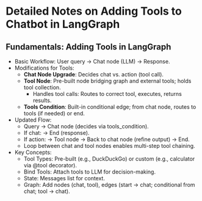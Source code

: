 # Detailed Notes on Adding Tools to Chatbot in LangGraph

## Fundamentals: Adding Tools in LangGraph
- Basic Workflow: User query → Chat node (LLM) → Response.
- Modifications for Tools:
  - **Chat Node Upgrade**: Decides chat vs. action (tool call).
  - **Tool Node**: Pre-built node bridging graph and external tools; holds tool collection.
    - Handles tool calls: Routes to correct tool, executes, returns results.
  - **Tools Condition**: Built-in conditional edge; from chat node, routes to tools (if needed) or end.
- Updated Flow:
  - Query → Chat node (decides via tools_condition).
  - If chat: → End (response).
  - If action: → Tool node → Back to chat node (refine output) → End.
  - Loop between chat and tool nodes enables multi-step tool chaining.
- Key Concepts:
  - Tool Types: Pre-built (e.g., DuckDuckGo) or custom (e.g., calculator via @tool decorator).
  - Bind Tools: Attach tools to LLM for decision-making.
  - State: Messages list for context.
  - Graph: Add nodes (chat, tool), edges (start → chat; conditional from chat; tool → chat).

